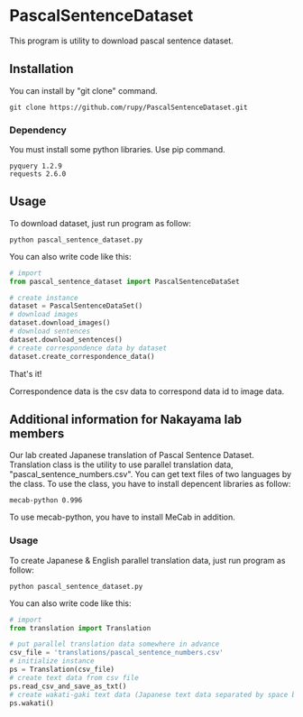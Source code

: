 # PascalSentenceDataset

This program is utility to download pascal sentence dataset.

## Installation

You can install by "git clone" command.

```
git clone https://github.com/rupy/PascalSentenceDataset.git
```

### Dependency

You must install some python libraries. Use pip command.

```
pyquery 1.2.9
requests 2.6.0
```

## Usage

To download dataset, just run program as follow:

```
python pascal_sentence_dataset.py
```

You can also write code like this:

```python
# import
from pascal_sentence_dataset import PascalSentenceDataSet

# create instance
dataset = PascalSentenceDataSet()
# download images
dataset.download_images()
# download sentences
dataset.download_sentences()
# create correspondence data by dataset
dataset.create_correspondence_data()
```

That's it!

Correspondence data is the csv data to correspond data id to image data.

## Additional information for Nakayama lab members

Our lab created Japanese translation of Pascal Sentence Dataset.
Translation class is the utility to use parallel translation data, "pascal_sentence_numbers.csv".
You can get text files of two languages by the class.
To use the class, you have to install depencent libraries as follow:

```
mecab-python 0.996
```

To use mecab-python, you have to install MeCab in addition.

### Usage

To create Japanese & English parallel translation data, just run program as follow:

```
python pascal_sentence_dataset.py
```

You can also write code like this:

```python
# import
from translation import Translation

# put parallel translation data somewhere in advance
csv_file = 'translations/pascal_sentence_numbers.csv'
# initialize instance
ps = Translation(csv_file)
# create text data from csv file
ps.read_csv_and_save_as_txt()
# create wakati-gaki text data (Japanese text data separated by space between each word)
ps.wakati()
```


